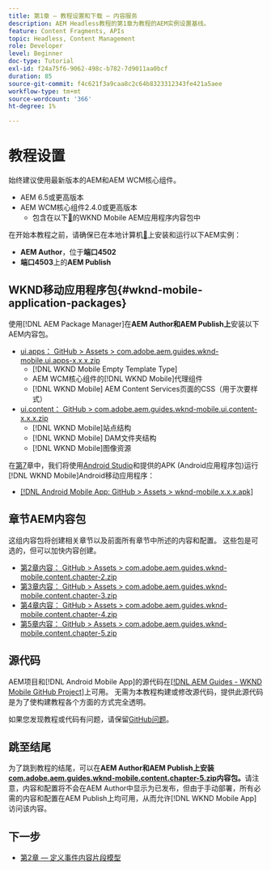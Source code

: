 ```yaml
---
title: 第1章 — 教程设置和下载 — 内容服务
description: AEM Headless教程的第1章为教程的AEM实例设置基线。
feature: Content Fragments, APIs
topic: Headless, Content Management
role: Developer
level: Beginner
doc-type: Tutorial
exl-id: f24a75f6-9062-498c-b782-7d9011aa0bcf
duration: 85
source-git-commit: f4c621f3a9caa8c2c64b8323312343fe421a5aee
workflow-type: tm+mt
source-wordcount: '366'
ht-degree: 1%

---
```


# 教程设置

始终建议使用最新版本的AEM和AEM WCM核心组件。

* AEM 6.5或更高版本
* AEM WCM核心组件2.4.0或更高版本
   * 包含在以下[&#128279;](#wknd-mobile-application-packages)的WKND Mobile AEM应用程序内容包中

在开始本教程之前，请确保已在本地计算机[&#128279;](https://helpx.adobe.com/experience-manager/6-5/sites/deploying/using/deploy.html#Default%20Local%20Install)上安装和运行以下AEM实例：

* **AEM Author**，位于&#x200B;**端口4502**
* **端口4503**&#x200B;上的&#x200B;**AEM Publish**

## WKND移动应用程序包{#wknd-mobile-application-packages}

使用[!DNL AEM Package Manager]在&#x200B;**AEM Author和AEM Publish上**&#x200B;安装以下AEM内容包。

* [ui.apps： GitHub > Assets > com.adobe.aem.guides.wknd-mobile.ui.apps-x.x.x.zip](https://github.com/adobe/aem-guides-wknd-mobile/releases/latest)
   * [!DNL WKND Mobile Empty Template Type]
   * AEM WCM核心组件的[!DNL WKND Mobile]代理组件
   * [!DNL WKND Mobile] AEM Content Services页面的CSS（用于次要样式）
* [ui.content： GitHub > com.adobe.aem.guides.wknd-mobile.ui.content-x.x.x.zip](https://github.com/adobe/aem-guides-wknd-mobile/releases/latest)
   * [!DNL WKND Mobile]站点结构
   * [!DNL WKND Mobile] DAM文件夹结构
   * [!DNL WKND Mobile]图像资源

在[第7](./chapter-7.md)章中，我们将使用[Android Studio](https://developer.android.com/studio)和提供的APK (Android应用程序包)运行[!DNL WKND Mobile]Android移动应用程序：

* [[!DNL Android Mobile App: GitHub > Assets > wknd-mobile.x.x.x.apk]](https://github.com/adobe/aem-guides-wknd-mobile/releases/latest)

## 章节AEM内容包

这组内容包将创建相关章节以及前面所有章节中所述的内容和配置。 这些包是可选的，但可以加快内容创建。

* [第2章内容： GitHub > Assets > com.adobe.aem.guides.wknd-mobile.content.chapter-2.zip](https://github.com/adobe/aem-guides-wknd-mobile/releases/latest)
* [第3章内容： GitHub > Assets > com.adobe.aem.guides.wknd-mobile.content.chapter-3.zip](https://github.com/adobe/aem-guides-wknd-mobile/releases/latest)
* [第4章内容： GitHub > Assets > com.adobe.aem.guides.wknd-mobile.content.chapter-4.zip](https://github.com/adobe/aem-guides-wknd-mobile/releases/latest)
* [第5章内容： GitHub > Assets > com.adobe.aem.guides.wknd-mobile.content.chapter-5.zip](https://github.com/adobe/aem-guides-wknd-mobile/releases/latest)

## 源代码

AEM项目和[!DNL Android Mobile App]的源代码在[[!DNL AEM Guides - WKND Mobile GitHub Project]](https://github.com/adobe/aem-guides-wknd-mobile)上可用。 无需为本教程构建或修改源代码，提供此源代码是为了使构建教程各个方面的方式完全透明。

如果您发现教程或代码有问题，请保留[GitHub问题](https://github.com/adobe/aem-guides-wknd-mobile/issues)。

## 跳至结尾

为了跳到教程的结尾，可以在&#x200B;**AEM Author和AEM Publish上安装[com.adobe.aem.guides.wknd-mobile.content.chapter-5.zip](https://github.com/adobe/aem-guides-wknd-mobile/releases/latest)内容包。**&#x200B;请注意，内容和配置将不会在AEM Author中显示为已发布，但由于手动部署，所有必需的内容和配置在AEM Publish上均可用，从而允许[!DNL WKND Mobile App]访问该内容。


## 下一步

* [第2章 — 定义事件内容片段模型](./chapter-2.md)
